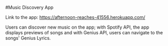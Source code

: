 #Music Discovery App

Link to the app: https://afternoon-reaches-41556.herokuapp.com/

Users can discover new music on the app; with Spotify API, the app displays previews of songs and with Genius API, users can navigate to the songs' Genius Lyrics.
